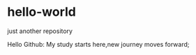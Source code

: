 # hello-world
just another repository

Hello Github:
My study starts here,new journey moves forward;
